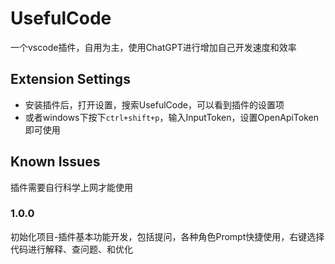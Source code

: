 # UsefulCode

一个vscode插件，自用为主，使用ChatGPT进行增加自己开发速度和效率

## Extension Settings

- 安装插件后，打开设置，搜索UsefulCode，可以看到插件的设置项
- 或者windows下按下`ctrl+shift+p`，输入InputToken，设置OpenApiToken即可使用

## Known Issues

插件需要自行科学上网才能使用


### 1.0.0

初始化项目-插件基本功能开发，包括提问，各种角色Prompt快捷使用，右键选择代码进行解释、查问题、和优化

